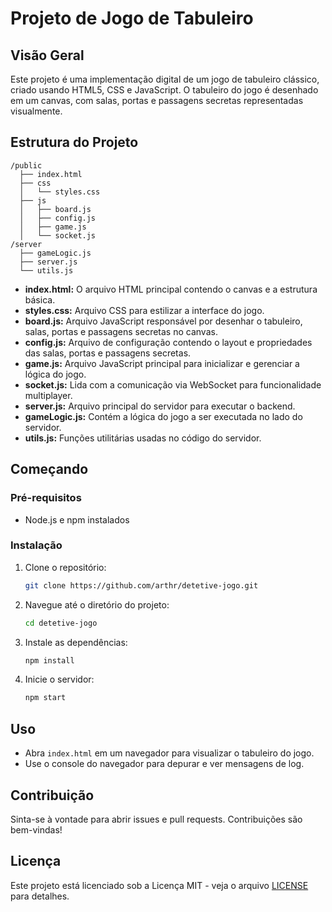 # Projeto de Jogo de Tabuleiro

## Visão Geral

Este projeto é uma implementação digital de um jogo de tabuleiro clássico, criado usando HTML5, CSS e JavaScript. O tabuleiro do jogo é desenhado em um canvas, com salas, portas e passagens secretas representadas visualmente.

## Estrutura do Projeto

```
/public
  ├── index.html
  ├── css
  │   └── styles.css
  ├── js
  │   ├── board.js
  │   ├── config.js
  │   ├── game.js
  │   └── socket.js
/server
  ├── gameLogic.js
  ├── server.js
  └── utils.js
```


- **index.html:** O arquivo HTML principal contendo o canvas e a estrutura básica.
- **styles.css:** Arquivo CSS para estilizar a interface do jogo.
- **board.js:** Arquivo JavaScript responsável por desenhar o tabuleiro, salas, portas e passagens secretas no canvas.
- **config.js:** Arquivo de configuração contendo o layout e propriedades das salas, portas e passagens secretas.
- **game.js:** Arquivo JavaScript principal para inicializar e gerenciar a lógica do jogo.
- **socket.js:** Lida com a comunicação via WebSocket para funcionalidade multiplayer.
- **server.js:** Arquivo principal do servidor para executar o backend.
- **gameLogic.js:** Contém a lógica do jogo a ser executada no lado do servidor.
- **utils.js:** Funções utilitárias usadas no código do servidor.

## Começando

### Pré-requisitos

- Node.js e npm instalados

### Instalação

1. Clone o repositório:
    ```bash
    git clone https://github.com/arthr/detetive-jogo.git
    ```

2. Navegue até o diretório do projeto:
    ```bash
    cd detetive-jogo
    ```

3. Instale as dependências:
    ```bash
    npm install
    ```

4. Inicie o servidor:
    ```bash
    npm start
    ```

## Uso

- Abra `index.html` em um navegador para visualizar o tabuleiro do jogo.
- Use o console do navegador para depurar e ver mensagens de log.

## Contribuição

Sinta-se à vontade para abrir issues e pull requests. Contribuições são bem-vindas!

## Licença

Este projeto está licenciado sob a Licença MIT - veja o arquivo [LICENSE](LICENSE) para detalhes.
